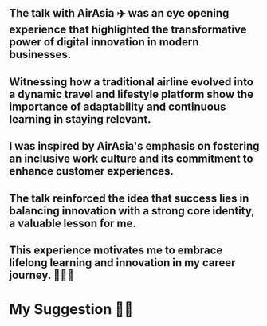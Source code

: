 ## The talk with AirAsia ✈️ was an eye opening experience that highlighted the transformative power of digital innovation in modern businesses.
## Witnessing how a traditional airline evolved into a dynamic travel and lifestyle platform show the importance of adaptability and continuous learning in staying relevant.
## I was inspired by AirAsia's emphasis on fostering an inclusive work culture and its commitment to enhance customer experiences. 
## The talk reinforced the idea that success lies in balancing innovation with a strong core identity, a valuable lesson for me. 
## This experience motivates me to embrace lifelong learning and innovation in my career journey. 🏃‍♂️‍➡️

# My Suggestion 🧑‍🏫
